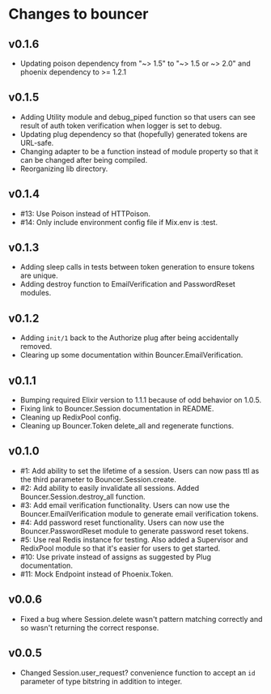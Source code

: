 # Changes to bouncer

## v0.1.6

* Updating poison dependency from "~> 1.5" to "~> 1.5 or ~> 2.0" and phoenix
  dependency to >= 1.2.1

##  v0.1.5

* Adding Utility module and debug_piped function so that users can see result
  of auth token verification when logger is set to debug.
* Updating plug dependency so that (hopefully) generated tokens are URL-safe.
* Changing adapter to be a function instead of module property so that it
  can be changed after being compiled.
* Reorganizing lib directory.

## v0.1.4

* #13: Use Poison instead of HTTPoison.
* #14: Only include environment config file if Mix.env is :test.

## v0.1.3

* Adding sleep calls in tests between token generation to ensure tokens are
  unique.
* Adding destroy function to EmailVerification and PasswordReset modules.

## v0.1.2

* Adding `init/1` back to the Authorize plug after being accidentally removed.
* Clearing up some documentation within Bouncer.EmailVerification.

## v0.1.1

* Bumping required Elixir version to 1.1.1 because of odd behavior on 1.0.5.
* Fixing link to Bouncer.Session documentation in README.
* Cleaning up RedixPool config.
* Cleaning up Bouncer.Token delete_all and regenerate functions.

## v0.1.0

* #1: Add ability to set the lifetime of a session. Users can now pass ttl as
  the third parameter to Bouncer.Session.create.
* #2: Add ability to easily invalidate all sessions. Added
  Bouncer.Session.destroy_all function.
* #3: Add email verification functionality. Users can now use the
  Bouncer.EmailVerification module to generate email verification tokens.
* #4: Add password reset functionality. Users can now use the
  Bouncer.PasswordReset module to generate password reset tokens.
* #5: Use real Redis instance for testing. Also added a Supervisor and
  RedixPool module so that it's easier for users to get started.
* #10: Use private instead of assigns as suggested by Plug documentation.
* #11: Mock Endpoint instead of Phoenix.Token.

## v0.0.6

* Fixed a bug where Session.delete wasn't pattern matching correctly and so
wasn't returning the correct response.

## v0.0.5

* Changed Session.user_request? convenience function to accept an `id` parameter
of type bitstring in addition to integer.
